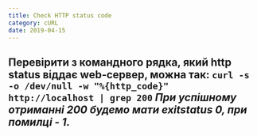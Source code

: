 ```yaml
---
title: Check HTTP status code
category: cURL
date: 2019-04-15
---
```


**Перевірити з командного рядка, який http status віддає web-сервер, можна так:**
`curl -s -o /dev/null -w "%{http_code}" http://localhost | grep 200`
_При успішному отриманні 200 будемо мати exitstatus 0, при помилці - 1._
-----